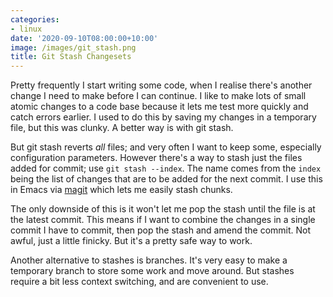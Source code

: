 ```yaml
---
categories:
- linux
date: '2020-09-10T08:00:00+10:00'
image: /images/git_stash.png
title: Git Stash Changesets
---
```


Pretty frequently I start writing some code, when I realise there's another change I need to make before I can continue.
I like to make lots of small atomic changes to a code base because it lets me test more quickly and catch errors earlier.
I used to do this by saving my changes in a temporary file, but this was clunky.
A better way is with git stash.

But git stash reverts *all* files; and very often I want to keep some, especially configuration parameters.
However there's a way to stash just the files added for commit; use `git stash --index`.
The name comes from the `index` being the list of changes that are to be added for the next commit.
I use this in Emacs via [magit](https://magit.vc/manual/magit/Stashing.html) which lets me easily stash chunks.

The only downside of this is it won't let me pop the stash until the file is at the latest commit.
This means if I want to combine the changes in a single commit I have to commit, then pop the stash and amend the commit.
Not awful, just a little finicky.
But it's a pretty safe way to work.

Another alternative to stashes is branches.
It's very easy to make a temporary branch to store some work and move around.
But stashes require a bit less context switching, and are convenient to use.